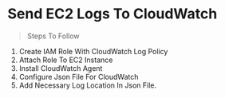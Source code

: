 # Send EC2 Logs To CloudWatch

> Steps To Follow

1. Create IAM Role With CloudWatch Log Policy
2. Attach Role To EC2 Instance
3. Install CloudWatch Agent
4. Configure Json File For CloudWatch
5. Add Necessary Log Location In Json File.


